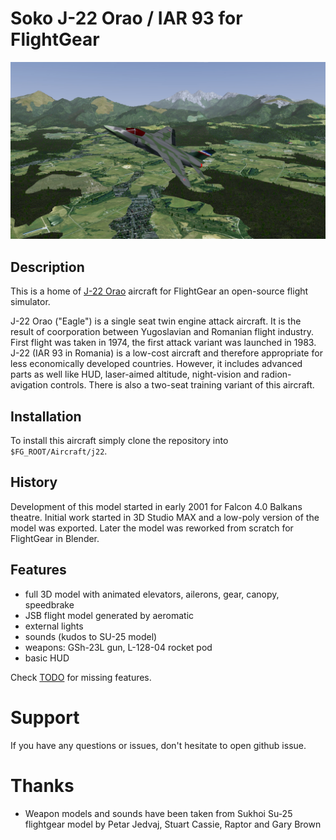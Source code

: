 # Soko J-22 Orao / IAR 93 for FlightGear

![J-22 Orao](Pics/j22-exterior02.jpg)

## Description

This is a home of [J-22 Orao](https://en.wikipedia.org/wiki/Soko_J-22_Orao)
aircraft for FlightGear an open-source flight simulator.

J-22 Orao ("Eagle") is a single seat twin engine attack aircraft. It is the result of
coorporation between Yugoslavian and Romanian flight industry. First
flight was taken in 1974, the first attack variant was launched in 1983. J-22
(IAR 93 in Romania) is a low-cost aircraft and therefore appropriate for less
economically developed countries. However, it includes advanced parts as well
like HUD, laser-aimed altitude, night-vision and radion-avigation controls.
There is also a two-seat training variant of this aircraft.

## Installation

To install this aircraft simply clone the repository into `$FG_ROOT/Aircraft/j22`.

## History

Development of this model started in early 2001 for Falcon 4.0 Balkans theatre.
Initial work started in 3D Studio MAX and a low-poly version of the model was
exported. Later the model was reworked from scratch for FlightGear in Blender.

## Features

- full 3D model with animated elevators, ailerons, gear, canopy, speedbrake
- JSB flight model generated by aeromatic
- external lights
- sounds (kudos to SU-25 model)
- weapons: GSh-23L gun, L-128-04 rocket pod
- basic HUD

Check [TODO](TODO.md) for missing features.

# Support

If you have any questions or issues, don't hesitate to open github issue.

# Thanks

- Weapon models and sounds have been taken from Sukhoi Su-25 flightgear model
  by Petar Jedvaj, Stuart Cassie, Raptor and Gary Brown
